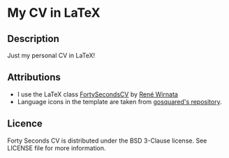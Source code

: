 My CV in LaTeX
================

## Description
Just my personal CV in LaTeX!

## Attributions
* I use the LaTeX class [FortySecondsCV](https://github.com/PandaScience/FortySecondsCV) 
by [René Wirnata](https://pandascience.net/)
* Language icons in the template are taken from 
[gosquared's repository](https://github.com/gosquared/flags).

## Licence
Forty Seconds CV is distributed under the BSD 3-Clause license. See LICENSE file 
for more information.
